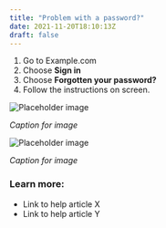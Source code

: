 ```yaml
---
title: "Problem with a password?"
date: 2021-11-20T18:10:13Z
draft: false
---
```


1. Go to Example.com
2. Choose **Sign in**
3. Choose **Forgotten your password?**
4. Follow the instructions on screen.

![Placeholder image](https://placehold.co/600x400)

*Caption for image*

![Placeholder image](https://placehold.co/600x400)

*Caption for image*


### Learn more:

- Link to help article X
- Link to help article Y